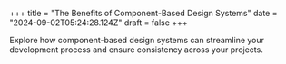 +++
title = "The Benefits of Component-Based Design Systems"
date = "2024-09-02T05:24:28.124Z"
draft = false
+++

  Explore how component-based design systems can streamline your development process and ensure consistency across your projects.
        